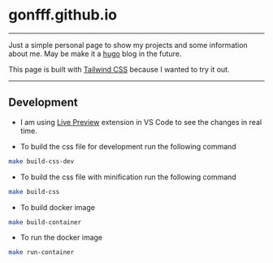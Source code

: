 # gonfff.github.io

---
Just a simple personal page to show my projects and some information about me. May be make it a [hugo](https://gohugo.io) blog in the future. 

This page is built with [Tailwind CSS](https://tailwindcss.com/) because I wanted to try it out.

-----
## Development
- I am using [Live Preview](https://marketplace.visualstudio.com/items?itemName=ms-vscode.live-server) extension in VS Code to see the changes in real time.

- To build the css file for development run the following command
```bash
make build-css-dev
```
- To build the css file with minification run the following command
```bash
make build-css
```
- To build docker image
```bash
make build-container
```
- To run the docker image
```bash
make run-container
```